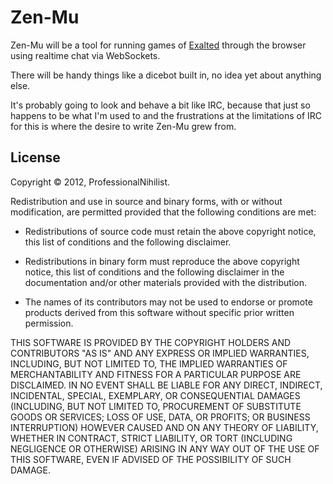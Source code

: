 # Zen-Mu

Zen-Mu will be a tool for running games of [Exalted][1] through the browser
using realtime chat via WebSockets.   

There will be handy things like a dicebot built in, no idea yet about anything
else. 

It's probably going to look and behave a bit like IRC, because that just so
happens to be what I'm used to and the frustrations at the limitations of IRC
for this is where the desire to write Zen-Mu grew from.


## License

Copyright © 2012, ProfessionalNihilist.

Redistribution and use in source and binary forms, with or without
modification, are permitted provided that the following conditions are met:

*   Redistributions of source code must retain the above copyright notice,
    this list of conditions and the following disclaimer.
    
*   Redistributions in binary form must reproduce the above copyright notice,
    this list of conditions and the following disclaimer in the documentation
    and/or other materials provided with the distribution.
    
*   The names of its contributors may not be used to endorse or promote
    products derived from this software without specific prior written
    permission.

THIS SOFTWARE IS PROVIDED BY THE COPYRIGHT HOLDERS AND CONTRIBUTORS "AS IS" AND
ANY EXPRESS OR IMPLIED WARRANTIES, INCLUDING, BUT NOT LIMITED TO, THE IMPLIED
WARRANTIES OF MERCHANTABILITY AND FITNESS FOR A PARTICULAR PURPOSE ARE
DISCLAIMED. IN NO EVENT SHALL <COPYRIGHT HOLDER> BE LIABLE FOR ANY
DIRECT, INDIRECT, INCIDENTAL, SPECIAL, EXEMPLARY, OR CONSEQUENTIAL DAMAGES
(INCLUDING, BUT NOT LIMITED TO, PROCUREMENT OF SUBSTITUTE GOODS OR SERVICES;
LOSS OF USE, DATA, OR PROFITS; OR BUSINESS INTERRUPTION) HOWEVER CAUSED AND
ON ANY THEORY OF LIABILITY, WHETHER IN CONTRACT, STRICT LIABILITY, OR TORT
(INCLUDING NEGLIGENCE OR OTHERWISE) ARISING IN ANY WAY OUT OF THE USE OF THIS
SOFTWARE, EVEN IF ADVISED OF THE POSSIBILITY OF SUCH DAMAGE.


[1]: http://en.wikipedia.org/wiki/Exalted
